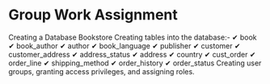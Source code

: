 # Group Work Assignment
Creating a Database Bookstore
Creating tables into the database:- 
                  ✔ book
                  ✔ book_author
                  ✔ author
                  ✔ book_language
                  ✔ publisher
                  ✔ customer
                  ✔ customer_address
                  ✔ address_status
                  ✔ address
                  ✔ country
                  ✔ cust_order
                  ✔ order_line
                  ✔ shipping_method
                  ✔ order_history
                  ✔ order_status
Creating user groups, granting access privileges, and assigning roles.
